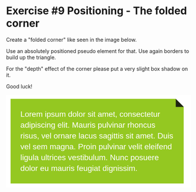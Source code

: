 # Exercise #9 Positioning - The folded corner

Create a "folded corner" like seen in the image below.

Use an absolutely positioned pseudo element for that. Use again borders to build up the triangle.

For the "depth" effect of the corner please put a very slight box shadow on it.

Good luck!

![Preview](./result.png)
